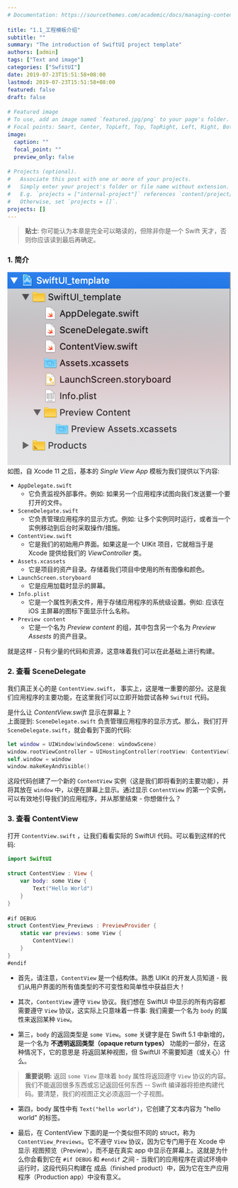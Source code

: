 ```yaml
---
# Documentation: https://sourcethemes.com/academic/docs/managing-content/

title: "1.1_工程模板介绍"
subtitle: ""
summary: "The introduction of SwiftUI project template"
authors: [admin]
tags: ["Text and image"]
categories: ["SwfitUI"]
date: 2019-07-23T15:51:58+08:00
lastmod: 2019-07-23T15:51:58+08:00
featured: false
draft: false

# Featured image
# To use, add an image named `featured.jpg/png` to your page's folder.
# Focal points: Smart, Center, TopLeft, Top, TopRight, Left, Right, BottomLeft, Bottom, BottomRight.
image:
  caption: ""
  focal_point: ""
  preview_only: false

# Projects (optional).
#   Associate this post with one or more of your projects.
#   Simply enter your project's folder or file name without extension.
#   E.g. `projects = ["internal-project"]` references `content/project/deep-learning/index.md`.
#   Otherwise, set `projects = []`.
projects: []
---
```


<!-- more -->
> **贴士**: 你可能认为本章是完全可以略读的，但除非你是一个 Swift 天才，否则你应该读到最后再确定。

### 1. 简介
![1.1_swiftui_basic_template](img/1.1_swiftui_basic_template.png)
如图，自 Xcode 11 之后，基本的 *Single View App* 模板为我们提供以下内容:

* `AppDelegate.swift` 
  - 它负责监视外部事件。例如: 如果另一个应用程序试图向我们发送要一个要打开的文件。
* `SceneDelegate.swift` 
  - 它负责管理应用程序的显示方式。例如: 让多个实例同时运行，或者当一个实例移动到后台时采取操作/措施。
* `ContentView.swift` 
  - 它是我们的初始用户界面。如果这是一个 UIKit 项目，它就相当于是 Xcode 提供给我们的 *ViewController* 类。
* `Assets.xcassets` 
  - 它是项目的资产目录。存储着我们项目中使用的所有图像和颜色。
* `LaunchScreen.storyboard` 
  - 它是应用加载时显示的屏幕。
* `Info.plist` 
  - 它是一个属性列表文件，用于存储应用程序的系统级设置。例如: 应该在 iOS 主屏幕的图标下面显示什么名称。
* `Preview content`  
  - 它是一个名为 *Preview content* 的组，其中包含另一个名为 *Preview Assests* 的资产目录。

就是这样 - 只有少量的代码和资源，这意味着我们可以在此基础上进行构建。

### 2. 查看 SceneDelegate
我们真正关心的是 `ContentView.swift`，  事实上，这是唯一重要的部分。这是我们应用程序的主要功能，在这里我们可以立即开始尝试各种 `SwiftUI` 代码。

是什么让 _ContentView.swift_ 显示在屏幕上？  
上面提到: `SceneDelegate.swift` 负责管理应用程序的显示方式。那么，我们打开 `SceneDelegate.swift`，就会看到下面的代码:

```swift
let window = UIWindow(windowScene: windowScene)
window.rootViewController = UIHostingController(rootView: ContentView())
self.window = window
window.makeKeyAndVisible()
```

这段代码创建了一个新的 `ContentView` 实例（这是我们即将看到的主要功能），并将其放在 `window` 中，以便在屏幕上显示。通过显示 `ContentView` 的第一个实例，可以有效地引导我们的应用程序，并从那里结束 - 你想做什么？

### 3. 查看 ContentView
打开  `ContentView.swift` ，让我们看看实际的 SwiftUI 代码。可以看到这样的代码:

```swift
import SwiftUI

struct ContentView : View {
    var body: some View {
        Text("Hello World")
    }
}

#if DEBUG
struct ContentView_Previews : PreviewProvider {
    static var previews: some View {
        ContentView()
    }
}
#endif
```

* 首先，请注意，`ContentView` 是一个结构体。熟悉 UIKit 的开发人员知道 - 我们从用户界面的所有值类型的不可变性和简单性中获益巨大！

* 其次，`ContentView` 遵守 `View` 协议。我们想在 SwiftUI 中显示的所有内容都需要遵守 `View` 协议，这实际上只意味着一件事: 我们需要一个名为 `body` 的属性来返回某种 `View`。

* 第三，`body` 的返回类型是 `some View`。`some` 关键字是在 Swift 5.1 中新增的，是一个名为 **不透明返回类型（opaque return types）** 功能的一部分，在这种情况下，它的意思是 将返回某种视图，但 SwiftUI 不需要知道（或关心）什么。

> **重要说明:** 返回 `some View` 意味着 `body` 属性将返回遵守 `View` 协议的内容。我们不能返回很多东西或忘记返回任何东西 -- Swift 编译器将拒绝构建代码。要清楚，我们的视图正文必须返回一个子视图。

* 第四，body 属性中有 `Text("hello world")`，它创建了文本内容为 "hello world" 的标签。

* 最后，在 ContentView 下面的是一个类似但不同的 struct，称为 `ContentView_Previews`。它不遵守 `View` 协议，因为它专门用于在 Xcode 中显示 视图预览（Preview），而不是在真实 app 中显示在屏幕上。这就是为什么你会看到它在 `#if DEBUG` 和 `#endif` 之间 - 当我们的应用程序在调试环境中运行时，这段代码只构建在 成品（finished product）中，因为它在生产应用程序（Production app）中没有意义。